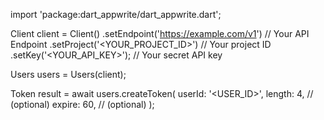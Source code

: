 import 'package:dart_appwrite/dart_appwrite.dart';

Client client = Client()
    .setEndpoint('https://example.com/v1') // Your API Endpoint
    .setProject('<YOUR_PROJECT_ID>') // Your project ID
    .setKey('<YOUR_API_KEY>'); // Your secret API key

Users users = Users(client);

Token result = await users.createToken(
    userId: '<USER_ID>',
    length: 4, // (optional)
    expire: 60, // (optional)
);
